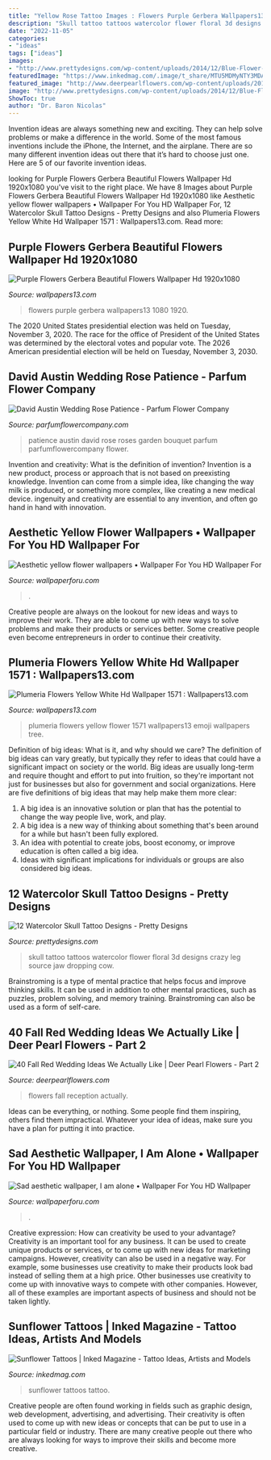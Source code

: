 ```yaml
---
title: "Yellow Rose Tattoo Images : Flowers Purple Gerbera Wallpapers13 1080 1920"
description: "Skull tattoo tattoos watercolor flower floral 3d designs crazy leg source jaw dropping cow"
date: "2022-11-05"
categories:
- "ideas"
tags: ["ideas"]
images:
- "http://www.prettydesigns.com/wp-content/uploads/2014/12/Blue-Flower-and-Skull-Tattoo.jpg"
featuredImage: "https://www.inkedmag.com/.image/t_share/MTU5MDMyNTY3MDA1MDYyOTM2/fe9d99c4197c232174844df1b84e69c2.jpg"
featured_image: "http://www.deerpearlflowers.com/wp-content/uploads/2016/08/red-reception-wedding-flowers.jpg"
image: "http://www.prettydesigns.com/wp-content/uploads/2014/12/Blue-Flower-and-Skull-Tattoo.jpg"
ShowToc: true
author: "Dr. Baron Nicolas"
---
```



Invention ideas are always something new and exciting. They can help solve problems or make a difference in the world. Some of the most famous inventions include the iPhone, the Internet, and the airplane. There are so many different invention ideas out there that it’s hard to choose just one. Here are 5 of our favorite invention ideas.

	

		
looking for Purple Flowers Gerbera Beautiful Flowers Wallpaper Hd 1920x1080 you've visit to the right place. We have 8 Images about Purple Flowers Gerbera Beautiful Flowers Wallpaper Hd 1920x1080 like Aesthetic yellow flower wallpapers • Wallpaper For You HD Wallpaper For, 12 Watercolor Skull Tattoo Designs - Pretty Designs and also Plumeria Flowers Yellow White Hd Wallpaper 1571 : Wallpapers13.com. Read more:
		
    
## Purple Flowers Gerbera Beautiful Flowers Wallpaper Hd 1920x1080

<img loading=lazy src="https://www.wallpapers13.com/wp-content/uploads/2018/03/Purple-Flowers-Gerbera-Beautiful-flowers-Wallpaper-HD-1920x1080-1280x960.jpg" onerror="this.onerror=null;this.src='https://tse4.mm.bing.net/th?id=OIP.YlzSJCPv1WlMW3ZJ_f4uqAHaFj&amp;pid=15.1';" alt="Purple Flowers Gerbera Beautiful Flowers Wallpaper Hd 1920x1080">

_Source: wallpapers13.com_

>flowers purple gerbera wallpapers13 1080 1920. 

	

The 2020 United States presidential election was held on Tuesday, November 3, 2020. The race for the office of President of the United States was determined by the electoral votes and popular vote. The 2026 American presidential election will be held on Tuesday, November 3, 2030.

    
## David Austin Wedding Rose Patience - Parfum Flower Company

<img loading=lazy src="https://www.parfumflowercompany.com/wp-content/uploads/2015/11/Patience-015.jpg" onerror="this.onerror=null;this.src='https://tse1.mm.bing.net/th?id=OIP.M-eSo9Y5V9crPm5YtqoQvQHaLG&amp;pid=15.1';" alt="David Austin Wedding Rose Patience - Parfum Flower Company">

_Source: parfumflowercompany.com_

>patience austin david rose roses garden bouquet parfum parfumflowercompany flower. 

	

Invention and creativity: What is the definition of invention?
Invention is a new product, process or approach that is not based on preexisting knowledge. Invention can come from a simple idea, like changing the way milk is produced, or something more complex, like creating a new medical device. ingenuity and creativity are essential to any invention, and often go hand in hand with innovation.

    
## Aesthetic Yellow Flower Wallpapers • Wallpaper For You HD Wallpaper For

<img loading=lazy src="https://wallpaperforu.com/wp-content/uploads/2020/07/yellow-aesthetic-wallpaper-20072002193237938x1668.jpg" onerror="this.onerror=null;this.src='https://tse3.mm.bing.net/th?id=OIP.SDRDBHQWtRt0FxH3B7ecvAHaNK&amp;pid=15.1';" alt="Aesthetic yellow flower wallpapers • Wallpaper For You HD Wallpaper For">

_Source: wallpaperforu.com_

>. 

	

Creative people are always on the lookout for new ideas and ways to improve their work. They are able to come up with new ways to solve problems and make their products or services better. Some creative people even become entrepreneurs in order to continue their creativity.

    
## Plumeria Flowers Yellow White Hd Wallpaper 1571 : Wallpapers13.com

<img loading=lazy src="https://www.wallpapers13.com/wp-content/uploads/2015/12/Plumeria-flowers-yellow-white-Hd-wallpaper-1571-1024x768.jpg" onerror="this.onerror=null;this.src='https://tse1.mm.bing.net/th?id=OIP.MLX9wBJ5DcuW9kxb_yH_VwHaFj&amp;pid=15.1';" alt="Plumeria Flowers Yellow White Hd Wallpaper 1571 : Wallpapers13.com">

_Source: wallpapers13.com_

>plumeria flowers yellow flower 1571 wallpapers13 emoji wallpapers tree. 

	

Definition of big ideas: What is it, and why should we care?
The definition of big ideas can vary greatly, but typically they refer to ideas that could have a significant impact on society or the world. Big ideas are usually long-term and require thought and effort to put into fruition, so they're important not just for businesses but also for government and social organizations. Here are five definitions of big ideas that may help make them more clear:
1) A big idea is an innovative solution or plan that has the potential to change the way people live, work, and play.
2) A big idea is a new way of thinking about something that's been around for a while but hasn't been fully explored.
3) An idea with potential to create jobs, boost economy, or improve education is often called a big idea. 
4) Ideas with significant implications for individuals or groups are also considered big ideas.

    
## 12 Watercolor Skull Tattoo Designs - Pretty Designs

<img loading=lazy src="http://www.prettydesigns.com/wp-content/uploads/2014/12/Blue-Flower-and-Skull-Tattoo.jpg" onerror="this.onerror=null;this.src='https://tse1.mm.bing.net/th?id=OIP.gnGUJ9zhjD5b-PtQHPWBcgHaK8&amp;pid=15.1';" alt="12 Watercolor Skull Tattoo Designs - Pretty Designs">

_Source: prettydesigns.com_

>skull tattoo tattoos watercolor flower floral 3d designs crazy leg source jaw dropping cow. 

	

Brainstroming is a type of mental practice that helps focus and improve thinking skills. It can be used in addition to other mental practices, such as puzzles, problem solving, and memory training. Brainstroming can also be used as a form of self-care.

    
## 40 Fall Red Wedding Ideas We Actually Like | Deer Pearl Flowers - Part 2

<img loading=lazy src="http://www.deerpearlflowers.com/wp-content/uploads/2016/08/red-reception-wedding-flowers.jpg" onerror="this.onerror=null;this.src='https://tse3.mm.bing.net/th?id=OIP.tfFfxhyfAIxj4X6Id_OT1QHaLH&amp;pid=15.1';" alt="40 Fall Red Wedding Ideas We Actually Like | Deer Pearl Flowers - Part 2">

_Source: deerpearlflowers.com_

>flowers fall reception actually. 

	

Ideas can be everything, or nothing. Some people find them inspiring, others find them impractical. Whatever your idea of ideas, make sure you have a plan for putting it into practice.

    
## Sad Aesthetic Wallpaper, I Am Alone • Wallpaper For You HD Wallpaper

<img loading=lazy src="https://wallpaperforu.com/wp-content/uploads/2020/09/sad-aesthetic-wallpaper-200908151757131080x1920.jpg" onerror="this.onerror=null;this.src='https://tse2.mm.bing.net/th?id=OIP.xjGdlhExslF2mL4ZVgfsjwHaNK&amp;pid=15.1';" alt="Sad aesthetic wallpaper, I am alone • Wallpaper For You HD Wallpaper">

_Source: wallpaperforu.com_

>. 

	

Creative expression: How can creativity be used to your advantage?
Creativity is an important tool for any business. It can be used to create unique products or services, or to come up with new ideas for marketing campaigns. However, creativity can also be used in a negative way. For example, some businesses use creativity to make their products look bad instead of selling them at a high price. Other businesses use creativity to come up with innovative ways to compete with other companies. However, all of these examples are important aspects of business and should not be taken lightly.

    
## Sunflower Tattoos | Inked Magazine - Tattoo Ideas, Artists And Models

<img loading=lazy src="https://www.inkedmag.com/.image/t_share/MTU5MDMyNTY3MDA1MDYyOTM2/fe9d99c4197c232174844df1b84e69c2.jpg" onerror="this.onerror=null;this.src='https://tse1.mm.bing.net/th?id=OIP.kUD4OmaXf_Pv7DiUQ5d0YgHaLM&amp;pid=15.1';" alt="Sunflower Tattoos | Inked Magazine - Tattoo Ideas, Artists and Models">

_Source: inkedmag.com_

>sunflower tattoos tattoo. 

	

Creative people are often found working in fields such as graphic design, web development, advertising, and advertising. Their creativity is often used to come up with new ideas or concepts that can be put to use in a particular field or industry. There are many creative people out there who are always looking for ways to improve their skills and become more creative.


